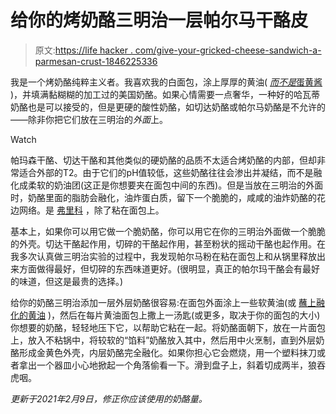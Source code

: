 # 给你的烤奶酪三明治一层帕尔马干酪皮

> 原文:[https://life hacker . com/give-your-gricked-cheese-sandwich-a-parmesan-crust-1846225336](https://lifehacker.com/give-your-grilled-cheese-sandwich-a-parmesan-crust-1846225336)

我是一个烤奶酪纯粹主义者。我喜欢我的白面包，涂上厚厚的黄油( [*而不是*蛋黄酱](https://lifehacker.com/dont-cook-your-grilled-cheese-in-mayonnaise-1843522200) )，并填满黏糊糊的加工过的美国奶酪。如果心情需要一点奢华，一种好的哈瓦蒂奶酪也是可以接受的，但是更硬的酸性奶酪，如切达奶酪或帕尔马奶酪是不允许的——除非你把它们放在三明治的*外面*上。

Watch

帕玛森干酪、切达干酪和其他类似的硬奶酪的品质不太适合烤奶酪的内部，但却非常适合外部的T2。由于它们的pH值较低，这些奶酪往往会渗出并凝结，而不是融化成柔软的奶油团(这正是你想要夹在面包中间的东西)。但是当放在三明治的外面时，奶酪里面的脂肪会融化，油炸蛋白质，留下一个脆脆的，咸咸的油炸奶酪的花边网络。是 [弗里科](https://skillet.lifehacker.com/behold-the-cheesy-crispy-glory-of-the-frico-fried-egg-1829470751) ，除了粘在面包上。

基本上，如果你可以用它做一个脆奶酪，你可以用它在你的三明治外面做一个脆脆的外壳。切达干酪起作用，切碎的干酪起作用，甚至粉状的摇动干酪也起作用。在我多次认真做三明治实验的过程中，我发现帕尔马粉在粘在面包上和从锅里释放出来方面做得最好，但切碎的东西味道更好。(很明显，真正的帕尔玛干酪会有最好的味道，但这是最贵的选择。)

给你的奶酪三明治添加一层外层奶酪很容易:在面包外面涂上一些软黄油(或 [蘸上融化的黄油](https://skillet.lifehacker.com/what-are-your-best-butter-tips-and-tricks-1830827846#!) )，然后在每片黄油面包上撒上一汤匙(或更多，取决于你的面包的大小)你想要的奶酪，轻轻地压下它，以帮助它粘在一起。将奶酪面朝下，放在一片面包上，放入不粘锅中，将较软的“馅料”奶酪放入其中，然后用中火烹制，直到外层奶酪形成金黄色外壳，内层奶酪完全融化。如果你担心它会燃烧，用一个塑料抹刀或者拿出一个器皿小心地掀起一个角落偷看一下。滑到盘子上，斜着切成两半，狼吞虎咽。

*更新于2021年2月9日，修正你应该使用的奶酪量。*